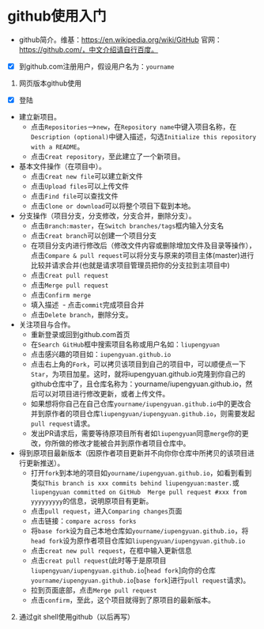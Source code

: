 # github使用入门
- github简介。维基：https://en.wikipedia.org/wiki/GitHub 官网：https://github.com/，中文介绍请自行百度。
- [x] 到github.com注册用户，假设用户名为：`yourname`
1. 网页版本github使用
- [x] 登陆
- 建立新项目。
   - 点击`Repositories`-->`new`，在`Repository name`中键入项目名称，在`Description (optional)`中键入描述，勾选`Initialize this repository with a README`。
  - 点击`Creat repository`，至此建立了一个新项目。
- 基本文件操作（在项目中）。
  - 点击`Creat new file`可以建立新文件
  - 点击`Upload files`可以上传文件
  - 点击`Find file`可以查找文件
  - 点击`Clone or download`可以将整个项目下载到本地。
- 分支操作（项目分支，分支修改，分支合并，删除分支）。
  - 点击`Branch:master`，在`Switch branches/tags`框内输入分支名
  - 点击`Creat branch`可以创建一个项目分支
  - 在项目分支内进行修改后（修改文件内容或删除增加文件及目录等操作），点击`Compare & pull request`可以将分支与原来的项目主体(master)进行比较并请求合并(也就是请求项目管理员把你的分支拉到主项目中)
  - 点击`Creat pull request`
  - 点击`Merge pull request`
  - 点击`Confirm merge`
  - 填入描述
  - 点击`commit`完成项目合并
  - 点击`Delete branch`，删除分支。
- 关注项目与合作。
  - 重新登录或回到github.com首页
  - 在`Search GitHub`框中搜索项目名称或用户名如：`liupengyuan`
  - 点击感兴趣的项目如：`iupengyuan.github.io`
  - 点击右上角的`Fork`，可以拷贝该项目到自己的项目中，可以顺便点一下`Star`，为项目加星。这时，就将iupengyuan.github.io克隆到你自己的github仓库中了，且仓库名称为：yourname/iupengyuan.github.io，然后可以对项目进行修改更新，或者上传文件。
  - 如果想将你自己在自己仓库`yourname/iupengyuan.github.io`中的更改合并到原作者的项目仓库`liupengyuan/iupengyuan.github.io`，则需要发起`pull request`请求。
  - 发出PR请求后，需要等待原项目所有者如`liupengyuan`同意`merge`你的更改，你所做的修改才能被合并到原作者项目仓库中。
 - 得到原项目最新版本（因原作者项目更新并不向你你仓库中所拷贝的该项目进行更新推送）。
   - 打开`fork`到本地的项目如`yourname/iupengyuan.github.io`，如看到看到类似`This branch is xxx commits behind liupengyuan:master.`或`liupengyuan committed on GitHub  Merge pull request #xxx from yyyyyyyyy`的信息，说明原项目有更新。
   - 点击`pull request`，进入`Comparing changes`页面
   - 点击链接：`compare across forks`
   - 将`base fork`设为自己本地仓库如`yourname/iupengyuan.github.io`，将`head fork`设为原作者项目仓库如`liupengyuan/iupengyuan.github.io`
   - 点击`creat new pull request`，在框中输入更新信息
   - 点击`creat pull request`(此时等于是原项目`liupengyuan/iupengyuan.github.io`[`head fork`]向你的仓库`yourname/iupengyuan.github.io`[`base fork`]进行`pull request`请求)。
   - 拉到页面底部，点击`Merge pull request`
   - 点击`confirm`，至此，这个项目就得到了原项目的最新版本。

2. 通过git shell使用github（以后再写）
